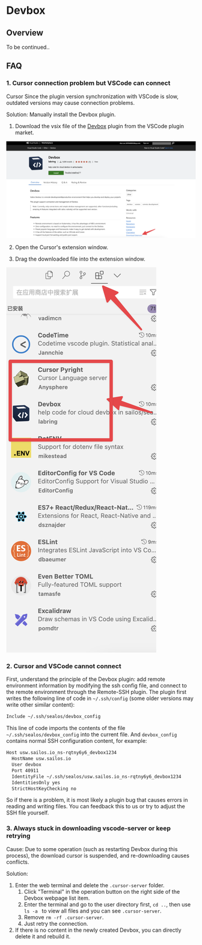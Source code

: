 # Devbox

## Overview

To be continued..

## FAQ

### 1. Cursor connection problem but VSCode can connect

Cursor Since the plugin version synchronization with VSCode is slow, outdated versions may cause connection problems.

Solution: Manually install the Devbox plugin.

1. Download the vsix file of the [Devbox](https://marketplace.visualstudio.com/items?itemName=labring.devbox-aio) plugin
   from the VSCode plugin market.

![devbox-1](./images/1.png)

2. Open the Cursor's extension window.

3. Drag the downloaded file into the extension window.

![devbox-2](./images/2.png)

### 2. Cursor and VSCode cannot connect

First, understand the principle of the Devbox plugin: add remote environment information by modifying the ssh config
file, and connect to the remote environment through the Remote-SSH plugin. The plugin first writes the following line of
code in `~/.ssh/config` (some older versions may write other similar content):

```bash
Include ~/.ssh/sealos/devbox_config
```

This line of code imports the contents of the file `~/.ssh/sealos/devbox_config` into the current file. And
`devbox_config` contains normal SSH configuration content, for example:

```config
Host usw.sailos.io_ns-rqtny6y6_devbox1234
  HostName usw.sailos.io
  User devbox
  Port 40911
  IdentityFile ~/.ssh/sealos/usw.sailos.io_ns-rqtny6y6_devbox1234
  IdentitiesOnly yes
  StrictHostKeyChecking no
```

So if there is a problem, it is most likely a plugin bug that causes errors in reading and writing files. You can
feedback this to us or try to adjust the SSH file yourself.

### 3. Always stuck in downloading vscode-server or keep retrying

Cause: Due to some operation (such as restarting Devbox during this process), the download cursor is suspended, and
re-downloading causes conflicts.

Solution:

1. Enter the web terminal and delete the `.cursor-server` folder.
   1. Click "Terminal" in the operation button on the right side of the Devbox webpage list item.
   2. Enter the terminal and go to the user directory first, `cd ..`, then use `ls -a ` to view all files and you can
      see `.cursor-server`.
   3. Remove `rm -rf .cursor-server`.
   4. Just retry the connection.
2. If there is no content in the newly created Devbox, you can directly delete it and rebuild it.
